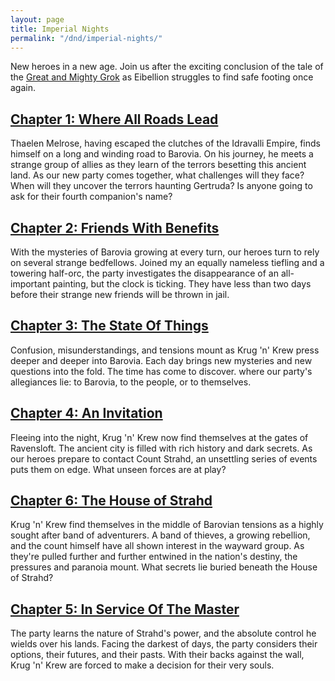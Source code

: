 ```yaml
---
layout: page
title: Imperial Nights
permalink: "/dnd/imperial-nights/"
---
```


New heroes in a new age.
Join us after the exciting conclusion of the tale of the [Great and Mighty Grok](/dnd/the-great-and-mighty-grok) as Eibellion struggles to find safe footing once again.

## [Chapter 1: Where All Roads Lead](/dnd/imperial-nights/where-all-roads-lead)

Thaelen Melrose, having escaped the clutches of the Idravalli Empire, finds himself on a long and winding road to Barovia.
On his journey, he meets a strange group of allies as they learn of the terrors besetting this ancient land.
As our new party comes together, what challenges will they face?
When will they uncover the terrors haunting Gertruda?
Is anyone going to ask for their fourth companion's name?

## [Chapter 2: Friends With Benefits](/dnd/imperial-nights/friends-with-benefits)

With the mysteries of Barovia growing at every turn, our heroes turn to rely on several strange bedfellows.
Joined my an equally nameless tiefling and a towering half-orc, the party investigates the disappearance of an all-important painting, but the clock is ticking.
They have less than two days before their strange new friends will be thrown in jail.

## [Chapter 3: The State Of Things](/dnd/imperial-nights/the-state-of-things)

Confusion, misunderstandings, and tensions mount as Krug 'n' Krew press deeper and deeper into Barovia.
Each day brings new mysteries and new questions into the fold.
The time has come to discover. where our party's allegiances lie: to Barovia, to the people, or to themselves.

## [Chapter 4: An Invitation](/dnd/imperial-nights/an-invitation)

Fleeing into the night, Krug 'n' Krew now find themselves at the gates of Ravensloft.
The ancient city is filled with rich history and dark secrets.
As our heroes prepare to contact Count Strahd, an unsettling series of events puts them on edge.
What unseen forces are at play?

## [Chapter 6: The House of Strahd](/dnd/imperial-nights/the-house-of-strahd)

Krug 'n' Krew find themselves in the middle of Barovian tensions as a highly sought after band of adventurers.
A band of thieves, a growing rebellion, and the count himself have all shown interest in the wayward group.
As they're pulled further and further entwined in the nation's destiny, the pressures and paranoia mount.
What secrets lie buried beneath the House of Strahd?

## [Chapter 5: In Service Of The Master](/dnd/imperial-nights/in-service-of-the-master)

The party learns the nature of Strahd's power, and the absolute control he wields over his lands.
Facing the darkest of days, the party considers their options, their futures, and their pasts.
With their backs against the wall, Krug 'n' Krew are forced to make a decision for their very souls.
